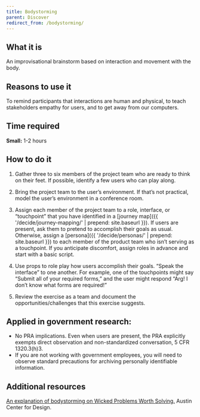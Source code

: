 ```yaml
---
title: Bodystorming
parent: Discover
redirect_from: /bodystorming/
---
```


## What it is

An improvisational brainstorm based on interaction and movement with the body.

## Reasons to use it

To remind participants that interactions are human and physical, to teach stakeholders empathy for users, and to get away from our computers.

## Time required

**Small:** 1-2 hours

## How to do it

1. Gather three to six members of the project team who are ready to think on their feet. If possible, identify a few users who can play along.

2. Bring the project team to the user’s environment. If that’s not practical, model the user’s environment in a conference room.

3. Assign each member of the project team to a role, interface, or “touchpoint” that you have identified in a [journey map]({{ '/decide/journey-mapping/' | prepend: site.baseurl }}). If users are present, ask them to pretend to accomplish their goals as usual. Otherwise, assign a [persona]({{ '/decide/personas/' | prepend: site.baseurl }}) to each member of the product team who isn’t serving as a touchpoint. If you anticipate discomfort, assign roles in advance and start with a basic script.

4. Use props to role play how users accomplish their goals. “Speak the interface” to one another. For example, one of the touchpoints might say “Submit all of your required forms,” and the user might respond “Arg! I don’t know what forms are required!”

5. Review the exercise as a team and document the opportunities/challenges that this exercise suggests.

## Applied in government research:

- No PRA implications. Even when users are present, the PRA explicitly exempts direct observation and non-standardized conversation, 5 CFR 1320.3(h)3.
- If you are not working with government employees, you will need to observe standard precautions for archiving personally identifiable information.

## Additional resources

[An explanation of bodystorming on Wicked Problems Worth Solving.](https://www.wickedproblems.com/6_bodystorming.php) Austin Center for Design.
